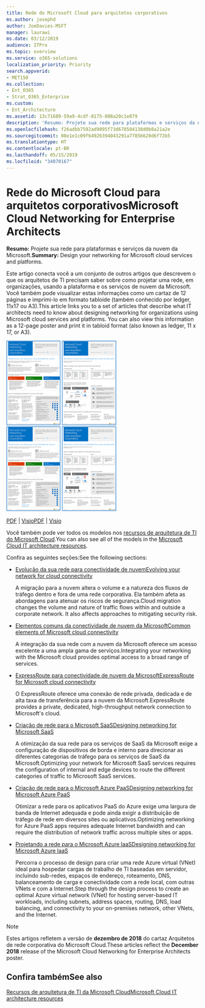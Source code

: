 ```yaml
---
title: Rede do Microsoft Cloud para arquitetos corporativos
ms.author: josephd
author: JoeDavies-MSFT
manager: laurawi
ms.date: 03/12/2019
audience: ITPro
ms.topic: overview
ms.service: o365-solutions
localization_priority: Priority
search.appverid:
- MET150
ms.collection:
- Ent_O365
- Strat_O365_Enterprise
ms.custom:
- Ent_Architecture
ms.assetid: 13c71689-59a9-4cdf-8175-808a20c1e879
description: 'Resumo: Projete sua rede para plataformas e serviços da nuvem da Microsoft.'
ms.openlocfilehash: f26adbb7592ad9095f73d678504138d0b8a21a2e
ms.sourcegitcommit: 08e1e1c09f64926394043291a77856620d6f72b5
ms.translationtype: HT
ms.contentlocale: pt-BR
ms.lasthandoff: 05/15/2019
ms.locfileid: "34070167"
---
```

# <a name="microsoft-cloud-networking-for-enterprise-architects"></a><span data-ttu-id="70ca3-103">Rede do Microsoft Cloud para arquitetos corporativos</span><span class="sxs-lookup"><span data-stu-id="70ca3-103">Microsoft Cloud Networking for Enterprise Architects</span></span>

 <span data-ttu-id="70ca3-104">**Resumo:** Projete sua rede para plataformas e serviços da nuvem da Microsoft.</span><span class="sxs-lookup"><span data-stu-id="70ca3-104">**Summary:** Design your networking for Microsoft cloud services and platforms.</span></span>
  
<span data-ttu-id="70ca3-p101">Este artigo conecta você a um conjunto de outros artigos que descrevem o que os arquitetos de TI precisam saber sobre como projetar uma rede, em organizações, usando a plataforma e os serviços de nuvem da Microsoft. Você também pode visualizar estas informações como um cartaz de 12 páginas e imprimi-lo em formato tabloide (também conhecido por ledger, 11x17 ou A3).</span><span class="sxs-lookup"><span data-stu-id="70ca3-p101">This article links you to a set of articles that describe what IT architects need to know about designing networking for organizations using Microsoft cloud services and platforms. You can also view this information as a 12-page poster and print it in tabloid format (also known as ledger, 11 x 17, or A3).</span></span>
  
<span data-ttu-id="70ca3-107">[![Imagem em miniatura do modelo de sistema de rede em nuvem da Microsoft](media/95e8ab6a-b4d0-4836-acc1-b0b77ebf46e6.png)  
](https://go.microsoft.com/fwlink/p/?linkid=842073)</span><span class="sxs-lookup"><span data-stu-id="70ca3-107">[![Thumb image for Microsoft cloud networking model](media/95e8ab6a-b4d0-4836-acc1-b0b77ebf46e6.png)  
](https://go.microsoft.com/fwlink/p/?linkid=842073)</span></span>
  
<span data-ttu-id="70ca3-108">[PDF](https://go.microsoft.com/fwlink/p/?linkid=842073) | [Visio](https://go.microsoft.com/fwlink/p/?linkid=842074)</span><span class="sxs-lookup"><span data-stu-id="70ca3-108">[PDF](https://go.microsoft.com/fwlink/p/?linkid=842073) | [Visio](https://go.microsoft.com/fwlink/p/?linkid=842074)</span></span>
  
<span data-ttu-id="70ca3-109">Você também pode ver todos os modelos nos [recursos de arquitetura de TI do Microsoft Cloud](microsoft-cloud-it-architecture-resources.md).</span><span class="sxs-lookup"><span data-stu-id="70ca3-109">You can also see all of the models in the [Microsoft Cloud IT architecture resources](microsoft-cloud-it-architecture-resources.md).</span></span>
  
<span data-ttu-id="70ca3-110">Confira as seguintes seções:</span><span class="sxs-lookup"><span data-stu-id="70ca3-110">See the following sections:</span></span>
  
- [<span data-ttu-id="70ca3-111">Evolução da sua rede para conectividade de nuvem</span><span class="sxs-lookup"><span data-stu-id="70ca3-111">Evolving your network for cloud connectivity</span></span>](evolving-your-network-for-cloud-connectivity.md)
    
    <span data-ttu-id="70ca3-p102">A migração para a nuvem altera o volume e a natureza dos fluxos de tráfego dentro e fora de uma rede corporativa. Ela também afeta as abordagens para atenuar os riscos de segurança.</span><span class="sxs-lookup"><span data-stu-id="70ca3-p102">Cloud migration changes the volume and nature of traffic flows within and outside a corporate network. It also affects approaches to mitigating security risk.</span></span>
    
- [<span data-ttu-id="70ca3-114">Elementos comuns da conectividade de nuvem da Microsoft</span><span class="sxs-lookup"><span data-stu-id="70ca3-114">Common elements of Microsoft cloud connectivity</span></span>](common-elements-of-microsoft-cloud-connectivity.md)
    
    <span data-ttu-id="70ca3-115">A integração da sua rede com a nuvem da Microsoft oferece um acesso excelente a uma ampla gama de serviços.</span><span class="sxs-lookup"><span data-stu-id="70ca3-115">Integrating your networking with the Microsoft cloud provides optimal access to a broad range of services.</span></span>
    
- [<span data-ttu-id="70ca3-116">ExpressRoute para conectividade de nuvem da Microsoft</span><span class="sxs-lookup"><span data-stu-id="70ca3-116">ExpressRoute for Microsoft cloud connectivity</span></span>](expressroute-for-microsoft-cloud-connectivity.md)
    
    <span data-ttu-id="70ca3-117">O ExpressRoute oferece uma conexão de rede privada, dedicada e de alta taxa de transferência para a nuvem da Microsoft.</span><span class="sxs-lookup"><span data-stu-id="70ca3-117">ExpressRoute provides a private, dedicated, high-throughput network connection to Microsoft's cloud.</span></span>
    
- [<span data-ttu-id="70ca3-118">Criação de rede para o Microsoft SaaS</span><span class="sxs-lookup"><span data-stu-id="70ca3-118">Designing networking for Microsoft SaaS</span></span>](designing-networking-for-microsoft-saas.md)
    
    <span data-ttu-id="70ca3-119">A otimização da sua rede para os serviços de SaaS da Microsoft exige a configuração de dispositivos de borda e interno para direcionar as diferentes categorias de tráfego para os serviços de SaaS da Microsoft.</span><span class="sxs-lookup"><span data-stu-id="70ca3-119">Optimizing your network for Microsoft SaaS services requires the configuration of internal and edge devices to route the different categories of traffic to Microsoft SaaS services.</span></span>
    
- [<span data-ttu-id="70ca3-120">Criação de rede para o Microsoft Azure PaaS</span><span class="sxs-lookup"><span data-stu-id="70ca3-120">Designing networking for Microsoft Azure PaaS</span></span>](designing-networking-for-microsoft-azure-paas.md)
    
    <span data-ttu-id="70ca3-121">Otimizar a rede para os aplicativos PaaS do Azure exige uma largura de banda de Internet adequada e pode ainda exigir a distribuição de tráfego de rede em diversos sites ou aplicativos.</span><span class="sxs-lookup"><span data-stu-id="70ca3-121">Optimizing networking for Azure PaaS apps requires adequate Internet bandwidth and can require the distribution of network traffic across multiple sites or apps.</span></span>
    
- [<span data-ttu-id="70ca3-122">Projetando a rede para o Microsoft Azure IaaS</span><span class="sxs-lookup"><span data-stu-id="70ca3-122">Designing networking for Microsoft Azure IaaS</span></span>](designing-networking-for-microsoft-azure-iaas.md)
    
    <span data-ttu-id="70ca3-123">Percorra o processo de design para criar uma rede Azure virtual (VNet) ideal para hospedar cargas de trabalho de TI baseadas em servidor, incluindo sub-redes, espaços de endereço, roteamento, DNS, balanceamento de carga e conectividade com a rede local, com outras VNets e com a Internet.</span><span class="sxs-lookup"><span data-stu-id="70ca3-123">Step through the design process to create an optimal Azure virtual network (VNet) for hosting server-based IT workloads, including subnets, address spaces, routing, DNS, load balancing, and connectivity to your on-premises network, other VNets, and the Internet.</span></span>
    
> [!NOTE]
> <span data-ttu-id="70ca3-124">Estes artigos refletem a versão de **dezembro de 2018** do cartaz Arquitetos de rede corporativa do Microsoft Cloud.</span><span class="sxs-lookup"><span data-stu-id="70ca3-124">These articles reflect the **December 2018** release of the Microsoft Cloud Networking for Enterprise Architects poster.</span></span>
  
## <a name="see-also"></a><span data-ttu-id="70ca3-125">Confira também</span><span class="sxs-lookup"><span data-stu-id="70ca3-125">See also</span></span>

[<span data-ttu-id="70ca3-126">Recursos de arquitetura de TI da Microsoft Cloud</span><span class="sxs-lookup"><span data-stu-id="70ca3-126">Microsoft Cloud IT architecture resources</span></span>](microsoft-cloud-it-architecture-resources.md)

